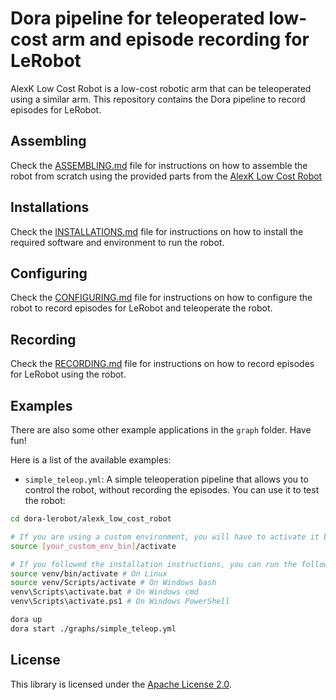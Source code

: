 # Dora pipeline for teleoperated low-cost arm and episode recording for LeRobot

AlexK Low Cost Robot is a low-cost robotic arm that can be teleoperated using a similar arm. This repository contains
the Dora pipeline to record episodes for LeRobot.

## Assembling

Check the [ASSEMBLING.md](ASSEMBLING.md) file for instructions on how to assemble the robot from scratch using the
provided parts from the [AlexK Low Cost Robot](https://github.com/AlexanderKoch-Koch/low_cost_robot)

## Installations

Check the [INSTALLATIONS.md](INSTALLATION.md) file for instructions on how to install the required software and
environment
to run the robot.

## Configuring

Check the [CONFIGURING.md](CONFIGURING.md) file for instructions on how to configure the robot to record episodes for
LeRobot and teleoperate the robot.

## Recording

Check the [RECORDING.md](RECORDING.md) file for instructions on how to record episodes for LeRobot using the robot.

## Examples

There are also some other example applications in the `graph` folder. Have fun!

Here is a list of the available examples:

- `simple_teleop.yml`: A simple teleoperation pipeline that allows you to control the robot, without recording
  the episodes. You can use it to test the robot:

```bash
cd dora-lerobot/alexk_low_cost_robot

# If you are using a custom environment, you will have to activate it before running the command
source [your_custom_env_bin]/activate

# If you followed the installation instructions, you can run the following command
source venv/bin/activate # On Linux
source venv/Scripts/activate # On Windows bash
venv\Scripts\activate.bat # On Windows cmd
venv\Scripts\activate.ps1 # On Windows PowerShell

dora up
dora start ./graphs/simple_teleop.yml
```

## License

This library is licensed under the [Apache License 2.0](../LICENSE).
